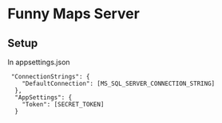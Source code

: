 # Funny Maps Server

## Setup

In appsettings.json

```
 "ConnectionStrings": {
    "DefaultConnection": [MS_SQL_SERVER_CONNECTION_STRING]
  },
  "AppSettings": {
    "Token": [SECRET_TOKEN]
  }
```
